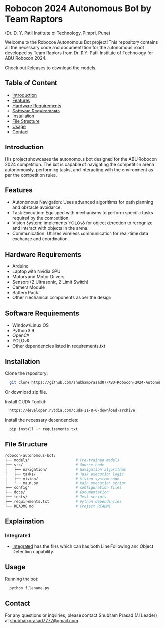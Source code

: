 
# Robocon 2024 Autonomous Bot by Team Raptors
(Dr. D. Y. Patil Institute of Technology, Pimpri, Pune)

Welcome to the Robocon Autonomous Bot project! This repository contains all the necessary code and documentation for the autonomous robot developed by Team Raptors from Dr. D.Y. Patil Institute of Technology for ABU Robocon 2024.

Check out Releases to download the models.

## Table of Content  
  * [Introduction](#Introduction)
  * [Features](#Features)
  * [Hardware Requirements](#Hardware-Requirements)
  * [Software Requirements](#Software-Requirements)
  * [Installation](#Installation)
  * [File Structure](#File-Structure)
  * [Usage](#Usage)
  * [Contact](#Contact)

## Introduction

His project showcases the autonomous bot designed for the ABU Robocon 2024 competition. The bot is capable of navigating the competition arena autonomously, performing tasks, and interacting with the environment as per the competition rules.

## Features
- Autonomous Navigation: Uses advanced algorithms for path planning and obstacle avoidance.
 - Task Execution: Equipped with mechanisms to perform specific tasks required by the competition.
 - Vision System: Implements YOLOv8 for object detection to recognize and interact with objects in the arena.
 - Communication: Utilizes wireless communication for real-time data exchange and coordination.

## Hardware Requirements
 - Arduino
 - Laptop with Nvidia GPU
 - Motors and Motor Drivers
 - Sensors (2 Ultrasonic, 2 Limit Switch)
 - Camera Module
 - Battery Pack
 - Other mechanical components as per the design

## Software Requirements
 - Window/Linux OS
 - Python 3.9
 - OpenCV
 - YOLOv8
 - Other dependencies listed in requirements.txt

## Installation
Clone the repository:
```bash
  git clone https://github.com/shubhamprasad07/ABU-Robocon-2024-AutonomousBot--Team-Raptors.git
```
 Or download zip file.
 
Install CUDA Toolkit:
```bash
  https://developer.nvidia.com/cuda-11-8-0-download-archive
```

Install the necessary dependencies:
```bash
  pip install -r requirements.txt
```

## File Structure
```bash
robocon-autonomous-bot/
├── models/                     # Pre-trained models
├── src/                        # Source code
│   ├── navigation/             # Navigation algorithms
│   ├── tasks/                  # Task execution logic
│   ├── vision/                 # Vision system code
│   └── main.py                 # Main execution script
├── config/                     # Configuration files
├── docs/                       # Documentation
├── tests/                      # Test scripts
├── requirements.txt            # Python dependencies
└── README.md                   # Project README
```
## Explaination 
### Integrated 
  * [Integrated](Delhi/Integrated) has the files which can has both Line Following and Object Detection capability. 

## Usage
Running the bot:

```bash
  python filename.py
```

## Contact
For any questions or inquiries, please contact Shubham Prasad (AI Leader) at shubhamprasad7777@gmail.com.
